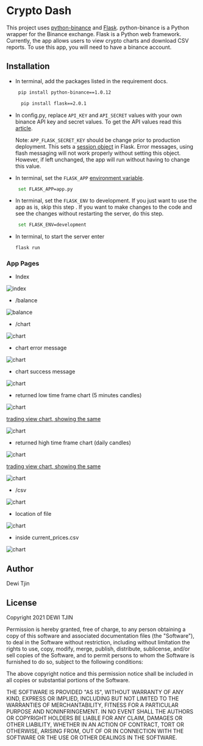 # Crypto Dash

This project uses [python-binance](https://python-binance.readthedocs.io/en/latest/) and [Flask](https://flask.palletsprojects.com/en/2.0.x/).  python-binance is a Python wrapper for the Binance exchange.  Flask is a Python web framework. Currently, the app allows users to view crypto charts and download CSV reports.  To use this app, you will need to have a binance account.

## Installation

- In terminal, add the packages listed in the requirement docs.
   ```bash
    pip install python-binance==1.0.12
   ```
  ```bash
    pip install flask==2.0.1
   ```
  
- In config.py, replace `API_KEY` and `API_SECRET` values with your own binance API key and secret values.  To get the API values read this [article](https://www.binance.com/en/support/faq/360002502072/). 

  Note: `APP_FLASK_SECRET_KEY` should be change prior to production deployment.  This sets a [session object](https://flask.palletsprojects.com/en/1.0.x/quickstart/#sessions) in Flask.  Error messages, using flash messaging will not work properly without setting this object.  However, if left unchanged, the app will run without having to change this value.

- In terminal, set the `FLASK_APP` [environment
  variable](https://flask.palletsprojects.com/en/2.0.x/quickstart/#tab-0-QmFzaA==).
   ```bash
    set FLASK_APP=app.py
   ```

- In terminal, set the `FLASK_ENV` to development. If you just want to use the app as is, skip this step .  If you want to make changes to the code and see the changes without restarting the server, do this step.
   ```bash
    set FLASK_ENV=development
   ```

- In terminal, to start the server enter
  ```bash
  flask run
  ```
  
### App Pages

- Index

![index](images/index.PNG)

- /balance

![balance](images/balance.PNG)

- /chart

![chart](images/chart.png)

- chart error message

![chart](images/chart_error_message.PNG)

- chart success message

![chart](images/chart_success_message.PNG)

- returned low time frame chart (5 minutes candles) 

![chart](images/low_time_frame_chart.PNG)

[trading view chart, showing the same](https://www.tradingview.com/chart/?symbol=BITTREX%3AETHBTC)

![chart](images/low_time_frame_chart_from_trading_view.PNG)

- returned high time frame chart (daily candles) 

![chart](images/high_time_frame_chart.PNG)

[trading view chart, showing the same](https://www.tradingview.com/chart/?symbol=BITTREX%3AETHBTC)

![chart](images/high_time_frame_chart_from_trading_view.PNG)

- /csv 

![chart](images/csv.PNG)

- location of file

![chart](images/csv_location.PNG)

- inside current_prices.csv

![chart](images/csv_content.PNG)

## Author

Dewi Tjin

## License

Copyright 2021 DEWI TJIN

Permission is hereby granted, free of charge, to any person obtaining a copy of this software and associated documentation files (the "Software"), to deal in the Software without restriction, including without limitation the rights to use, copy, modify, merge, publish, distribute, sublicense, and/or sell copies of the Software, and to permit persons to whom the Software is furnished to do so, subject to the following conditions:

The above copyright notice and this permission notice shall be included in all copies or substantial portions of the Software.

THE SOFTWARE IS PROVIDED "AS IS", WITHOUT WARRANTY OF ANY KIND, EXPRESS OR IMPLIED, INCLUDING BUT NOT LIMITED TO THE WARRANTIES OF MERCHANTABILITY, FITNESS FOR A PARTICULAR PURPOSE AND NONINFRINGEMENT. IN NO EVENT SHALL THE AUTHORS OR COPYRIGHT HOLDERS BE LIABLE FOR ANY CLAIM, DAMAGES OR OTHER LIABILITY, WHETHER IN AN ACTION OF CONTRACT, TORT OR OTHERWISE, ARISING FROM, OUT OF OR IN CONNECTION WITH THE SOFTWARE OR THE USE OR OTHER DEALINGS IN THE SOFTWARE.
